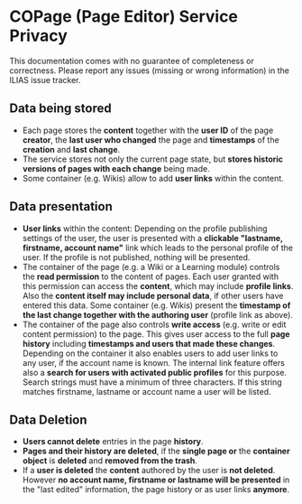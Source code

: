 # COPage (Page Editor) Service Privacy

This documentation comes with no guarantee of completeness or correctness. Please report any issues (missing or wrong information) in the ILIAS issue tracker.

## Data being stored

- Each page stores the **content** together with the **user ID** of the page **creator**, the **last user who changed** the page and **timestamps** of the **creation** and **last change**.
- The service stores not only the current page state, but **stores historic versions of pages with each change** being made.
- Some container (e.g. Wikis) allow to add **user links** within the content. 

## Data presentation

- **User links** within the content: Depending on the profile publishing settings of the user, the user is presented with a **clickable "lastname, firstname, account name"** link which leads to the personal profile of the user. If the profile is not published, nothing will be presented.
- The container of the page (e.g. a Wiki or a Learning module) controls the **read permission** to the content of pages. Each user granted with this permission can access the **content**, which may include **profile links**. Also the **content itself may include personal data**, if other users have entered this data. Some container (e.g. Wikis) present the **timestamp of the last change together with the authoring user** (profile link as above).
- The container of the page also controls **write access** (e.g. write or edit content permission) to the page. This gives user access to the full **page history** including **timestamps and users that made these changes**. Depending on the container it also enables users to add user links to any user, if the account name is known. The internal link feature offers also a **search for users with activated public profiles** for this purpose. Search strings must have a minimum of three characters. If this string matches firstname, lastname or account name a user will be listed.

## Data Deletion

- **Users cannot delete** entries in the page **history**.
- **Pages and their history are deleted**, if the **single page or** the **container object** is **deleted** and **removed from the trash**.
- If a **user is deleted** the **content** authored by the user is **not deleted**. However **no account name, firstname or lastname will be presented** in the "last edited" information, the page history or as user links **anymore**.